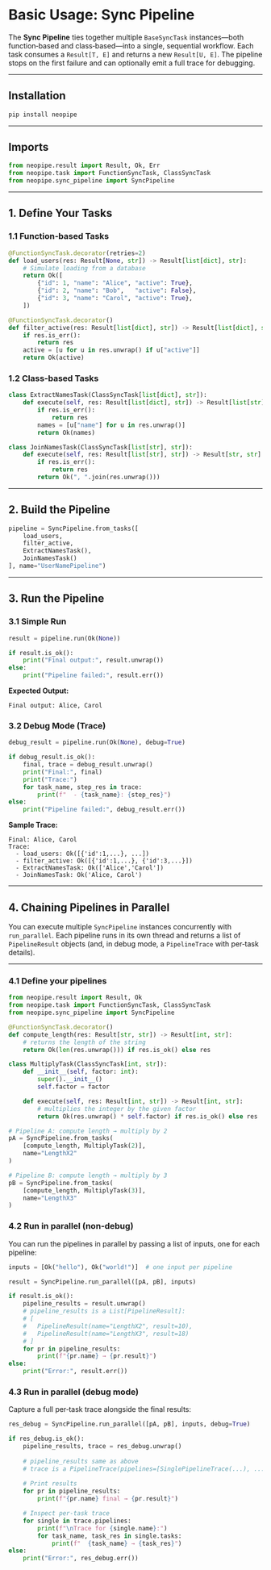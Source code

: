 # Basic Usage: Sync Pipeline

The **Sync Pipeline** ties together multiple `BaseSyncTask` instances—both function‑based and class‑based—into a single, sequential workflow. Each task consumes a `Result[T, E]` and returns a new `Result[U, E]`. The pipeline stops on the first failure and can optionally emit a full trace for debugging.

---

## Installation

```bash
pip install neopipe
```

---

## Imports

```python
from neopipe.result import Result, Ok, Err
from neopipe.task import FunctionSyncTask, ClassSyncTask
from neopipe.sync_pipeline import SyncPipeline
```

---

## 1. Define Your Tasks

### 1.1 Function‑based Tasks

```python
@FunctionSyncTask.decorator(retries=2)
def load_users(res: Result[None, str]) -> Result[list[dict], str]:
    # Simulate loading from a database
    return Ok([
        {"id": 1, "name": "Alice", "active": True},
        {"id": 2, "name": "Bob",   "active": False},
        {"id": 3, "name": "Carol", "active": True},
    ])
```

```python
@FunctionSyncTask.decorator()
def filter_active(res: Result[list[dict], str]) -> Result[list[dict], str]:
    if res.is_err():
        return res
    active = [u for u in res.unwrap() if u["active"]]
    return Ok(active)
```

### 1.2 Class‑based Tasks

```python
class ExtractNamesTask(ClassSyncTask[list[dict], str]):
    def execute(self, res: Result[list[dict], str]) -> Result[list[str], str]:
        if res.is_err():
            return res
        names = [u["name"] for u in res.unwrap()]
        return Ok(names)
```

```python
class JoinNamesTask(ClassSyncTask[list[str], str]):
    def execute(self, res: Result[list[str], str]) -> Result[str, str]:
        if res.is_err():
            return res
        return Ok(", ".join(res.unwrap()))
```

---

## 2. Build the Pipeline

```python
pipeline = SyncPipeline.from_tasks([
    load_users,
    filter_active,
    ExtractNamesTask(),
    JoinNamesTask()
], name="UserNamePipeline")
```

---

## 3. Run the Pipeline

### 3.1 Simple Run

```python
result = pipeline.run(Ok(None))

if result.is_ok():
    print("Final output:", result.unwrap())
else:
    print("Pipeline failed:", result.err())
```

**Expected Output:**

```
Final output: Alice, Carol
```

### 3.2 Debug Mode (Trace)

```python
debug_result = pipeline.run(Ok(None), debug=True)

if debug_result.is_ok():
    final, trace = debug_result.unwrap()
    print("Final:", final)
    print("Trace:")
    for task_name, step_res in trace:
        print(f"  - {task_name}: {step_res}")
else:
    print("Pipeline failed:", debug_result.err())
```

**Sample Trace:**

```
Final: Alice, Carol
Trace:
  - load_users: Ok([{'id':1,...}, ...])
  - filter_active: Ok([{'id':1,...}, {'id':3,...}])
  - ExtractNamesTask: Ok(['Alice','Carol'])
  - JoinNamesTask: Ok('Alice, Carol')
```

---

## 4. Chaining Pipelines in Parallel


You can execute multiple `SyncPipeline` instances concurrently with `run_parallel`. Each pipeline runs in its own thread and returns a list of `PipelineResult` objects (and, in debug mode, a `PipelineTrace` with per‑task details).

---

### 4.1 Define your pipelines

```python
from neopipe.result import Result, Ok
from neopipe.task import FunctionSyncTask, ClassSyncTask
from neopipe.sync_pipeline import SyncPipeline

@FunctionSyncTask.decorator()
def compute_length(res: Result[str, str]) -> Result[int, str]:
    # returns the length of the string
    return Ok(len(res.unwrap())) if res.is_ok() else res

class MultiplyTask(ClassSyncTask[int, str]):
    def __init__(self, factor: int):
        super().__init__()
        self.factor = factor

    def execute(self, res: Result[int, str]) -> Result[int, str]:
        # multiplies the integer by the given factor
        return Ok(res.unwrap() * self.factor) if res.is_ok() else res

# Pipeline A: compute length → multiply by 2
pA = SyncPipeline.from_tasks(
    [compute_length, MultiplyTask(2)],
    name="LengthX2"
)

# Pipeline B: compute length → multiply by 3
pB = SyncPipeline.from_tasks(
    [compute_length, MultiplyTask(3)],
    name="LengthX3"
)
```

### 4.2 Run in parallel (non‑debug)
You can run the pipelines in parallel by passing a list of inputs, one for each pipeline:

```python
inputs = [Ok("hello"), Ok("world!")]  # one input per pipeline

result = SyncPipeline.run_parallel([pA, pB], inputs)

if result.is_ok():
    pipeline_results = result.unwrap()
    # pipeline_results is a List[PipelineResult]:
    # [
    #   PipelineResult(name="LengthX2", result=10),
    #   PipelineResult(name="LengthX3", result=18)
    # ]
    for pr in pipeline_results:
        print(f"{pr.name} → {pr.result}")
else:
    print("Error:", result.err())
```

### 4.3 Run in parallel (debug mode)

Capture a full per‑task trace alongside the final results:

```python
res_debug = SyncPipeline.run_parallel([pA, pB], inputs, debug=True)

if res_debug.is_ok():
    pipeline_results, trace = res_debug.unwrap()
    
    # pipeline_results same as above
    # trace is a PipelineTrace(pipelines=[SinglePipelineTrace(...), ...])
    
    # Print results
    for pr in pipeline_results:
        print(f"{pr.name} final → {pr.result}")

    # Inspect per‑task trace
    for single in trace.pipelines:
        print(f"\nTrace for {single.name}:")
        for task_name, task_res in single.tasks:
            print(f"  {task_name} → {task_res}")
else:
    print("Error:", res_debug.err())
```

